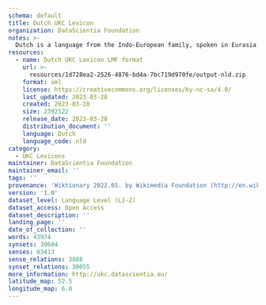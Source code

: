 ```yaml
---
schema: default
title: Dutch UKC Lexicon
organization: DataScientia Foundation
notes: >-
  Dutch is a language from the Indo-European family, spoken in Eurasia. The UKC Lexicon of Dutch is represented as a lexico-semantic network. It consists of words, word senses, synsets, as well as sense-level and synset-level relationships.
resources:
  - name: Dutch UKC Lexicon LMF format
    url: >-
      resources/1d728ea2-2526-4876-bd4a-7bc719d970fe/output-nld.zip
    format: xml
    license: https://creativecommons.org/licenses/by-nc-sa/4.0/
    last_updated: 2023-03-28
    created: 2023-03-28
    size: 2392522
    release_date: 2023-03-28
    distribution_document: ''
    language: Dutch
    language_code: nld
category:
  - UKC Lexicons
maintainer: DataScientia Foundation
maintainer_email: ''
tags: ''
provenance: 'Wiktionary 2022.01. by Wikimedia Foundation (http://en.wiktionary.org); CogNet 2.1 by Khuyagbaatar Batsuren, National University of Mongolia (http://cognet.ukc.disi.unitn.it); KinDiv: Kinship Diversity 1.0 by Temuulen Khishigsuren (http://ukc.disi.unitn.it/index.php/kinship/); UniMet: Universal Metonymy 1.0 by Temuulen Khishigsuren and Gábor Bella (http://ukc.disi.unitn.it/index.php/metonymy/); MorphyNet 2.0 by Gábor Bella and Khuyagbaatar Batsuren (http://ukc.disi.unitn.it/index.php/morphynet/); Antonymy 1.0 by Gábor Bella (http://ukc.datascientia.eu); NorthEuraLex 0.9 by Johannes Dellert and Gerhard Jäger, Eberhard Karls Universität Tübingen (http://northeuralex.org/); Open Dutch WordNet 1.0 by Marten Postma and Piek Vossen (http://wordpress.let.vupr.nl/odwn/data/); Open Multilingual Wordnet 1.4 by Francis Bond, Division of Linguistics and Multilingual Studies, Nanyang Technological University (http://compling.hss.ntu.edu.sg/omw/); Princeton WordNet 2.1 by Princeton University (https://wordnet.princeton.edu)'
version: '1.0'
dataset_level: Language Level (L1-2)
dataset_access: Open Access
dataset_description: ''
landing_page: ''
date_of_collection: ''
words: 43974
synsets: 30604
senses: 63413
sense_relations: 3888
synset_relations: 30055
more_information: http://ukc.datascientia.eu/
latitude_map: 52.5
longitude_map: 6.0
---
```

